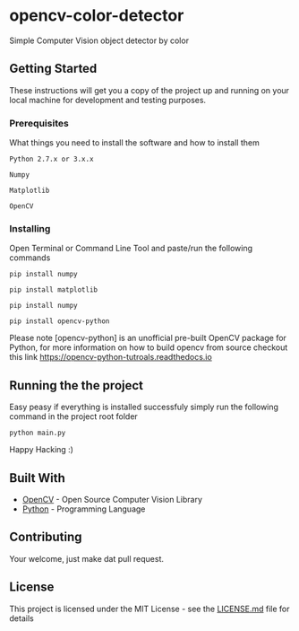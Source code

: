 # opencv-color-detector
Simple Computer Vision object detector by color

## Getting Started

These instructions will get you a copy of the project up and running on your local machine for development and testing purposes.

### Prerequisites

What things you need to install the software and how to install them

```
Python 2.7.x or 3.x.x
```
```
Numpy
```
```
Matplotlib
```
```
OpenCV
```

### Installing

Open Terminal or Command Line Tool and paste/run the following commands

```
pip install numpy
```
```
pip install matplotlib
```
```
pip install numpy
```
```
pip install opencv-python
```

Please note [opencv-python] is an unofficial pre-built OpenCV package for Python, for more information on how to build opencv from source checkout this link
https://opencv-python-tutroals.readthedocs.io


## Running the the project

Easy peasy if everything is installed successfuly simply run the following command in the project root folder

```
python main.py
```

Happy Hacking :)

## Built With

* [OpenCV](https://opencv.org/about/) - Open Source Computer Vision Library
* [Python](https://www.python.org/doc/) - Programming Language

## Contributing

Your welcome, just make dat pull request.

## License

This project is licensed under the MIT License - see the [LICENSE.md](LICENSE.md) file for details